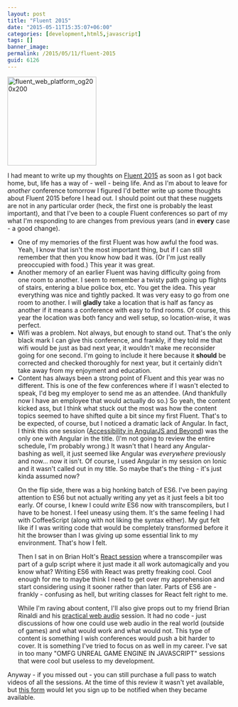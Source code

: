 ```yaml
---
layout: post
title: "Fluent 2015"
date: "2015-05-11T15:35:07+06:00"
categories: [development,html5,javascript]
tags: []
banner_image: 
permalink: /2015/05/11/fluent-2015
guid: 6126
---
```


<a href="http://www.raymondcamden.com/wp-content/uploads/2015/05/fluent_web_platform_og200x200.gif"><img src="https://static.raymondcamden.com/images/wp-content/uploads/2015/05/fluent_web_platform_og200x200.gif" alt="fluent_web_platform_og200x200" width="200" height="200" class="alignleft size-full wp-image-6128" /></a>

I had meant to write up my thoughts on <a href="http://fluentconf.com/javascript-html-2015">Fluent 2015</a> as soon as I got back home, but, life has a way of - well - being life. And as I'm about to leave for <i>another</i> conference tomorrow I figured I'd better write up some thoughts about Fluent 2015 before I head out. I should point out that these nuggets are not in any particular order (heck, the first one is probably the least important), and that I've been to a couple Fluent conferences so part of my what I'm responding to are changes from previous years (and in <strong>every</strong> case - a good change). 

<!--more-->

<ul>

<li>One of my memories of the first Fluent was how awful the food was. Yeah, I know that isn't the most important thing, but if I can still remember that then you know how bad it was. (Or I'm just really preoccupied with food.) This year it was great. 

<li>Another memory of an earlier Fluent was having difficulty going from one room to another. I seem to remember a twisty path going up flights of stairs, entering a blue police box, etc. You get the idea. This year everything was nice and tightly packed. It was very easy to go from one room to another. I will <strong>gladly</strong> take a location that is half as fancy as another if it means a conference with easy to find rooms. Of course, this year the location was both fancy and well setup, so location-wise, it was perfect.

<li>Wifi was a problem. Not always, but enough to stand out. That's the only black mark I can give this conference, and frankly, if they told me that wifi would be just as bad next year, it wouldn't make me reconsider going for one second. I'm going to include it here because it <strong>should</strong> be corrected and checked thoroughly for next year, but it certainly didn't take away from my enjoyment and education.

<li>Content has always been a strong point of Fluent and this year was no different. This is one of the few conferences where if I wasn't elected to speak, I'd beg my employer to send me as an attendee. (And thankfully now I have an employee that would actually do so.) So yeah, the content kicked ass, but I think what stuck out the most was how the content topics seemed to have shifted quite a bit since my first Fluent. That's to be expected, of course, but I noticed a dramatic lack of Angular. In fact, I think this one session (<a href="http://fluentconf.com/javascript-html-2015/public/schedule/detail/38980">Accessibility in AngularJS and Beyond</a>) was the only one with Angular in the title. (I'm not going to review the entire schedule, I'm probably wrong.) It wasn't that I heard any Angular-bashing as well, it just seemed like Angular was <i>everywhere</i> previously and now... now it isn't. Of course, I used Angular in my session on Ionic and it wasn't called out in my title. So maybe that's the thing - it's just kinda assumed now?

On the flip side, there was a big honking batch of ES6. I've been paying attention to ES6 but not actually writing any yet as it just feels a bit too early. Of course, I knew I could <i>write</i> ES6 now with transcompilers, but I have to be honest. I feel uneasy using them. It's the same feeling I had with CoffeeScript (along with not liking the syntax either). My gut felt like if I was writing code that would be completely transformed before it hit the browser than I was giving up some essential link to my environment. That's how I felt. 

Then I sat in on Brian Holt's <a href="http://fluentconf.com/javascript-html-2015/public/schedule/detail/39074">React session</a> where a transcompiler was part of a gulp script where it just made it all work automagically and you know what? Writing ES6 with React was pretty freaking cool. Cool enough for me to maybe think I need to get over my apprehension and start considering using it sooner rather than later. Parts of ES6 are - frankly - confusing as hell, but writing classes for React felt right to me.

While I'm raving about content, I'll also give props out to my friend Brian Rinaldi and his <a href="http://fluentconf.com/javascript-html-2015/public/schedule/detail/39344">practical web audio</a> session. It had no code - just discussions of how one could use web audio in the real world (outside of games) and what would work and what would not. This type of content is something I wish conferences would push a bit harder to cover. It is something I've tried to focus on as well in my career. I've sat in too many "OMFG UNREAL GAME ENGINE IN JAVASCRIPT" sessions that were cool but useless to my development. 

</ul>

Anyway - if you missed out - you can still purchase a full pass to watch videos of all the sessions. At the time of this review it wasn't yet available, but <a href="http://fluentconf.com/javascript-html-2015/public/sv/q/677">this form</a> would let you sign up to be notified when they became available.